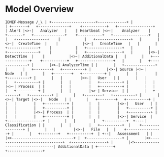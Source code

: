 # Model Overview

``
                         IDMEF-Message
                              /_\
                               |
          +--------------------+-------------+
          |                                  |
      +-------+   +--------------+    +-----------+   +----------------+  
      | Alert |<>-|   Analyzer   |    | Heartbeat |<>-|    Analyzer    |  
      +-------+   +--------------+    +-----------+   +----------------+  
      |       |   +--------------+    |           |   +----------------+  
      |       |<>-|  CreateTime  |    |           |<>-|   CreateTime   |  
      |       |   +--------------+    |           |   +----------------+  
      |       |   +--------------+    |           |   +----------------+  
      |       |<>-|  DetectTime  |    |           |<>-| AdditionalData |  
      |       |   +--------------+    +-----------+   +----------------+  
      |       |   +--------------+
      |       |<>-| AnalyzerTime |
      |       |   +--------------+
      |       |   +--------+   +----------+
      |       |<>-| Source |<>-|   Node   |
      |       |   +--------+   +----------+
      |       |   |        |   +----------+
      |       |   |        |<>-|   User   |
      |       |   |        |   +----------+
      |       |   |        |   +----------+
      |       |   |        |<>-| Process  |
      |       |   |        |   +----------+
      |       |   |        |   +----------+
      |       |   |        |<>-| Service  |
      |       |   +--------+   +----------+
      |       |   +--------+   +----------+
      |       |<>-| Target |<>-|   Node   |
      |       |   +--------+   +----------+
      |       |   |        |   +----------+
      |       |   |        |<>-|   User   |
      |       |   |        |   +----------+
      |       |   |        |   +----------+
      |       |   |        |<>-| Process  |
      |       |   |        |   +----------+
      |       |   |        |   +----------+
      |       |   |        |<>-| Service  |       +----------------+
      |       |   |        |   +----------+  +----| Classification |
      |       |   |        |   +----------+  |    +----------------+
      |       |   |        |<>-|   File   |  |    +----------------+
      |       |   +--------+   +----------+  | +--|   Assessment   |
      |       |<>----------------------------+ |  +----------------+
      |       |<>------------------------------+  +----------------+
      |       |<>---------------------------------| AdditionalData |
      +-------+                                   +----------------+
``